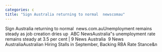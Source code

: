 ```yaml
---
categories: c
title: "Sign Australia returning to normal  newscomau"
---
```

Sign Australia returning to normal&nbsp;&nbsp;news.com.auUnemployment remains steady as job creation dries up&nbsp;&nbsp;ABC NewsAustralia"s unemployment rate remains steady at 3.5 per cent | 9 News Australia&nbsp;&nbsp;9 News AustraliaAustralian Hiring Stalls in September, Backing RBA Rate Stance&n